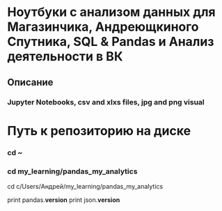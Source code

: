 # Ноутбуки с анализом данных для Магазинчика, Андреющкиного Спутника, SQL & Pandas и Анализ деятельности в ВК

## Описание

### Jupyter Notebooks, csv and xlxs files, jpg and png visual


# Путь к репозиторию на диске
### cd ~
### cd my_learning/pandas_my_analytics
cd c/Users/Андрей/my_learning/pandas_my_analytics

print pandas.__version__
print json.__version__